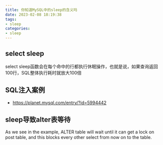 ```yaml
---
title: 你知道MySQL中的sleep的含义吗
date: 2023-02-08 18:19:38
tags: 
- sleep
categories:
- sleep
---
```


## select sleep
select sleep函数会在每个命中的行都执行休眠操作，也就是说，如果查询返回100行，SQL整体执行耗时就放大100倍

## SQL注入案例
- https://planet.mysql.com/entry/?id=5994442

## sleep导致alter表等待
As we see in the example, ALTER table will wait until it can get a lock on post table, and this blocks every other select from now on to the table.
